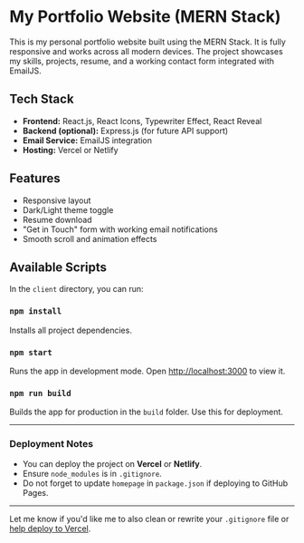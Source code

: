 # My Portfolio Website (MERN Stack)

This is my personal portfolio website built using the MERN Stack. It is fully responsive and works across all modern devices. The project showcases my skills, projects, resume, and a working contact form integrated with EmailJS.

## Tech Stack

- **Frontend:** React.js, React Icons, Typewriter Effect, React Reveal
- **Backend (optional):** Express.js (for future API support)
- **Email Service:** EmailJS integration
- **Hosting:** Vercel or Netlify

## Features

- Responsive layout
- Dark/Light theme toggle
- Resume download
- "Get in Touch" form with working email notifications
- Smooth scroll and animation effects

## Available Scripts

In the `client` directory, you can run:

### `npm install`

Installs all project dependencies.

### `npm start`

Runs the app in development mode. Open [http://localhost:3000](http://localhost:3000) to view it.

### `npm run build`

Builds the app for production in the `build` folder. Use this for deployment.

---

### Deployment Notes

- You can deploy the project on **Vercel** or **Netlify**.
- Ensure `node_modules` is in `.gitignore`.
- Do not forget to update `homepage` in `package.json` if deploying to GitHub Pages.

---

Let me know if you'd like me to also clean or rewrite your `.gitignore` file or [help deploy to Vercel](f).
